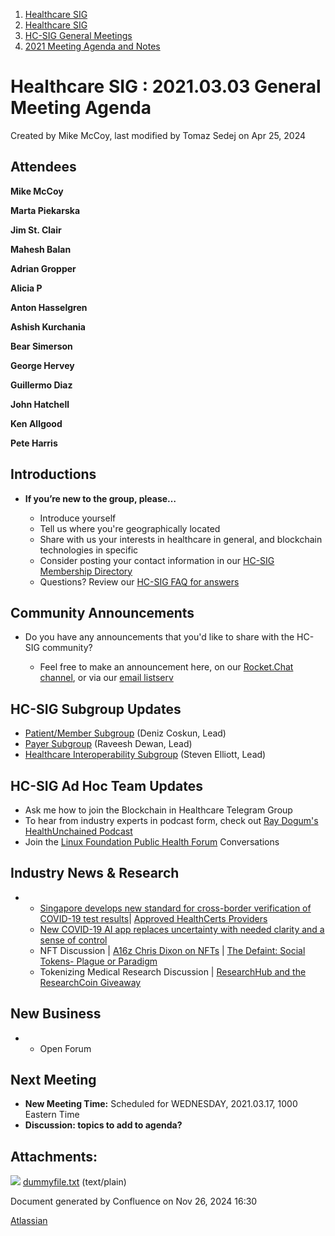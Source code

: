 1. [Healthcare SIG](index.html)
2. [Healthcare SIG](Healthcare-SIG_20545573.html)
3. [HC-SIG General Meetings](HC-SIG-General-Meetings_20545763.html)
4. [2021 Meeting Agenda and Notes](2021-Meeting-Agenda-and-Notes_20556147.html)

# Healthcare SIG : 2021.03.03 General Meeting Agenda

Created by Mike McCoy, last modified by Tomaz Sedej on Apr 25, 2024

## **Attendees**

**Mike McCoy**

**Marta Piekarska**

**Jim St. Clair**

**Mahesh Balan**

**Adrian Gropper**

**Alicia P**

**Anton Hasselgren**

**Ashish Kurchania**

**Bear Simerson**

**George Hervey**

**Guillermo Diaz**

**John Hatchell**

**Ken Allgood**

**Pete Harris**

## **Introductions**

- **If you’re new to the group, please…**
  
  - Introduce yourself
  - Tell us where you're geographically located
  - Share with us your interests in healthcare in general, and blockchain technologies in specific
  - Consider posting your contact information in our [HC-SIG Membership Directory](https://lf-hyperledger.atlassian.net/wiki/display/HCSIG/Membership+Directory)
  - Questions? Review our [HC-SIG FAQ for answers](https://lf-hyperledger.atlassian.net/wiki/display/HCSIG/HC-SIG+FAQ)

## **Community Announcements**

- Do you have any announcements that you'd like to share with the HC-SIG community?
  
  - Feel free to make an announcement here, on our [Rocket.Chat channel](https://chat.hyperledger.org/channel/healthcare-sig), or via our [email listserv](https://lists.hyperledger.org/g/healthcare-sig)

## **HC-SIG Subgroup Updates**

- [Patient/Member Subgroup](https://lf-hyperledger.atlassian.net/wiki/display/HCSIG/HC-SIG+-+Patient+Subgroup) (Deniz Coskun, Lead)
- [Payer Subgroup](https://lf-hyperledger.atlassian.net/wiki/display/HCSIG/HC-SIG+-+Payer+Subgroup) (Raveesh Dewan, Lead)
- [Healthcare Interoperability Subgroup](https://lf-hyperledger.atlassian.net/wiki/display/HCSIG/HC-SIG+-+Healthcare+Interoperability+Subgroup) (Steven Elliott, Lead)

## **HC-SIG Ad Hoc Team Updates**

- Ask me how to join the Blockchain in Healthcare Telegram Group
- To hear from industry experts in podcast form, check out [Ray Dogum's HealthUnchained Podcast](https://healthunchained.org/)
- Join the [Linux Foundation Public Health Forum](https://www.lfph.io/) Conversations

## Industry News &amp; Research

- - [Singapore develops new standard for cross-border verification of COVID-19 test results](https://www.channelnewsasia.com/news/singapore/singapore-healthcerts-verification-covid-19-test-vaccine-14287996)| [Approved HealthCerts Providers](https://www.healthcerts.gov.sg/list-of-providers/)
  - [New COVID-19 AI app replaces uncertainty with needed clarity and a sense of control](https://www.politico.com/sponsor-content/2021/02/18/new-covid-19-ai-app-replaces-uncertainty-with-needed-clarity-and-a-sense-of-control?cid=202102hp)
  - NFT Discussion | [A16z Chris Dixon on NFTs](https://a16z.com/2021/02/27/nfts-and-a-thousand-true-fans/) | [The Defaint: Social Tokens- Plague or Paradigm](https://www.youtube.com/watch?v=i0k9oN2buA8)
  - Tokenizing Medical Research Discussion | [ResearchHub and the ResearchCoin Giveaway](https://medium.com/researchhub/the-final-results-of-the-1m-rsc-giveaway-c28cd9686972)

## **New Business**

- - Open Forum

## **Next Meeting**

- **New Meeting Time:** Scheduled for WEDNESDAY, 2021.03.17, 1000 Eastern Time
- **Discussion: topics to add to agenda?**

## Attachments:

![](images/icons/bullet_blue.gif) [dummyfile.txt](attachments/20554686/20563574.txt) (text/plain)

Document generated by Confluence on Nov 26, 2024 16:30

[Atlassian](http://www.atlassian.com/)
